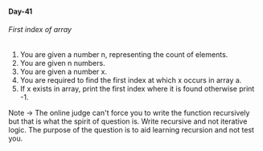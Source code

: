 #### Day-41
###### First index of array

1. You are given a number n, representing the count of elements.
2. You are given n numbers.
3. You are given a number x. 
4. You are required to find the first index at which x occurs in array a.
5. If x exists in array, print the first index where it is found otherwise print -1.

Note -> The online judge can't force you to write the function recursively but that is what the spirit of question is. Write recursive and not iterative logic.
The purpose of the question is to aid learning recursion and not test you.

